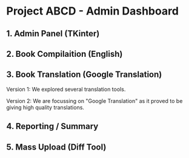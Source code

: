 # Project ABCD - Admin Dashboard

## 1. Admin Panel (TKinter)

## 2. Book Compilaition (English)

## 3. Book Translation (Google Translation)

Version 1: We explored several translation tools.

Version 2: We are focussing on "Google Translation" as it proved to be giving high quality translations.

## 4. Reporting / Summary

## 5. Mass Upload (Diff Tool)
